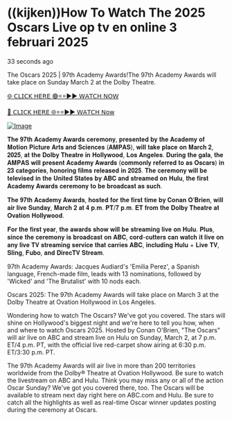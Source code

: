 # ((kijken))How To Watch The 2025 Oscars Live op tv en online 3 februari 2025
 
33 seconds ago

The Oscars 2025 | 97th Academy Awards!The 97th Academy Awards will take place on Sunday March 2 at the Dolby Theatre.



[🌐 𝖢𝖫𝖨𝖢𝖪 𝖧𝖤𝖱𝖤 🟢==►► 𝖶𝖠𝖳𝖢𝖧 𝖭𝖮𝖶](https://aztvl.blogspot.com/2025/03/oscars-2025.html)

[🔴 𝖢𝖫𝖨𝖢𝖪 𝖧𝖤𝖱𝖤 🌐==►► 𝖶𝖠𝖳𝖢𝖧 𝖭𝗈𝗐](https://aztvl.blogspot.com/2025/03/oscars-2025.html)


[![Image](https://github.com/user-attachments/assets/f26e0c2b-1828-4c59-bacb-801503d735eb)](https://aztvl.blogspot.com/2025/03/oscars-2025.html)

𝐓𝐡𝐞 𝟗𝟕𝐭𝐡 𝐀𝐜𝐚𝐝𝐞𝐦𝐲 𝐀𝐰𝐚𝐫𝐝𝐬 𝐜𝐞𝐫𝐞𝐦𝐨𝐧𝐲, 𝐩𝐫𝐞𝐬𝐞𝐧𝐭𝐞𝐝 𝐛𝐲 𝐭𝐡𝐞 𝐀𝐜𝐚𝐝𝐞𝐦𝐲 𝐨𝐟 𝐌𝐨𝐭𝐢𝐨𝐧 𝐏𝐢𝐜𝐭𝐮𝐫𝐞 𝐀𝐫𝐭𝐬 𝐚𝐧𝐝 𝐒𝐜𝐢𝐞𝐧𝐜𝐞𝐬 (𝐀𝐌𝐏𝐀𝐒), 𝐰𝐢𝐥𝐥 𝐭𝐚𝐤𝐞 𝐩𝐥𝐚𝐜𝐞 𝐨𝐧 𝐌𝐚𝐫𝐜𝐡 𝟐, 𝟐𝟎𝟐𝟓, 𝐚𝐭 𝐭𝐡𝐞 𝐃𝐨𝐥𝐛𝐲 𝐓𝐡𝐞𝐚𝐭𝐫𝐞 𝐢𝐧 𝐇𝐨𝐥𝐥𝐲𝐰𝐨𝐨𝐝, 𝐋𝐨𝐬 𝐀𝐧𝐠𝐞𝐥𝐞𝐬. 𝐃𝐮𝐫𝐢𝐧𝐠 𝐭𝐡𝐞 𝐠𝐚𝐥𝐚, 𝐭𝐡𝐞 𝐀𝐌𝐏𝐀𝐒 𝐰𝐢𝐥𝐥 𝐩𝐫𝐞𝐬𝐞𝐧𝐭 𝐀𝐜𝐚𝐝𝐞𝐦𝐲 𝐀𝐰𝐚𝐫𝐝𝐬 (𝐜𝐨𝐦𝐦𝐨𝐧𝐥𝐲 𝐫𝐞𝐟𝐞𝐫𝐫𝐞𝐝 𝐭𝐨 𝐚𝐬 𝐎𝐬𝐜𝐚𝐫𝐬) 𝐢𝐧 𝟐𝟑 𝐜𝐚𝐭𝐞𝐠𝐨𝐫𝐢𝐞𝐬, 𝐡𝐨𝐧𝐨𝐫𝐢𝐧𝐠 𝐟𝐢𝐥𝐦𝐬 𝐫𝐞𝐥𝐞𝐚𝐬𝐞𝐝 𝐢𝐧 𝟐𝟎𝟐𝟓. 𝐓𝐡𝐞 𝐜𝐞𝐫𝐞𝐦𝐨𝐧𝐲 𝐰𝐢𝐥𝐥 𝐛𝐞 𝐭𝐞𝐥𝐞𝐯𝐢𝐬𝐞𝐝 𝐢𝐧 𝐭𝐡𝐞 𝐔𝐧𝐢𝐭𝐞𝐝 𝐒𝐭𝐚𝐭𝐞𝐬 𝐛𝐲 𝐀𝐁𝐂 𝐚𝐧𝐝 𝐬𝐭𝐫𝐞𝐚𝐦𝐞𝐝 𝐨𝐧 𝐇𝐮𝐥𝐮, 𝐭𝐡𝐞 𝐟𝐢𝐫𝐬𝐭 𝐀𝐜𝐚𝐝𝐞𝐦𝐲 𝐀𝐰𝐚𝐫𝐝𝐬 𝐜𝐞𝐫𝐞𝐦𝐨𝐧𝐲 𝐭𝐨 𝐛𝐞 𝐛𝐫𝐨𝐚𝐝𝐜𝐚𝐬𝐭 𝐚𝐬 𝐬𝐮𝐜𝐡.

𝐓𝐡𝐞 𝟗𝟕𝐭𝐡 𝐀𝐜𝐚𝐝𝐞𝐦𝐲 𝐀𝐰𝐚𝐫𝐝𝐬, 𝐡𝐨𝐬𝐭𝐞𝐝 𝐟𝐨𝐫 𝐭𝐡𝐞 𝐟𝐢𝐫𝐬𝐭 𝐭𝐢𝐦𝐞 𝐛𝐲 𝐂𝐨𝐧𝐚𝐧 𝐎’𝐁𝐫𝐢𝐞𝐧, 𝐰𝐢𝐥𝐥 𝐚𝐢𝐫 𝐥𝐢𝐯𝐞 𝐒𝐮𝐧𝐝𝐚𝐲, 𝐌𝐚𝐫𝐜𝐡 𝟐 𝐚𝐭 𝟒 𝐩.𝐦. 𝐏𝐓/𝟕 𝐩.𝐦. 𝐄𝐓 𝐟𝐫𝐨𝐦 𝐭𝐡𝐞 𝐃𝐨𝐥𝐛𝐲 𝐓𝐡𝐞𝐚𝐭𝐫𝐞 𝐚𝐭 𝐎𝐯𝐚𝐭𝐢𝐨𝐧 𝐇𝐨𝐥𝐥𝐲𝐰𝐨𝐨𝐝.

𝐅𝐨𝐫 𝐭𝐡𝐞 𝐟𝐢𝐫𝐬𝐭 𝐲𝐞𝐚𝐫, 𝐭𝐡𝐞 𝐚𝐰𝐚𝐫𝐝𝐬 𝐬𝐡𝐨𝐰 𝐰𝐢𝐥𝐥 𝐛𝐞 𝐬𝐭𝐫𝐞𝐚𝐦𝐢𝐧𝐠 𝐥𝐢𝐯𝐞 𝐨𝐧 𝐇𝐮𝐥𝐮. 𝐏𝐥𝐮𝐬, 𝐬𝐢𝐧𝐜𝐞 𝐭𝐡𝐞 𝐜𝐞𝐫𝐞𝐦𝐨𝐧𝐲 𝐢𝐬 𝐛𝐫𝐨𝐚𝐝𝐜𝐚𝐬𝐭 𝐨𝐧 𝐀𝐁𝐂, 𝐜𝐨𝐫𝐝-𝐜𝐮𝐭𝐭𝐞𝐫𝐬 𝐜𝐚𝐧 𝐰𝐚𝐭𝐜𝐡 𝐢𝐭 𝐥𝐢𝐯𝐞 𝐨𝐧 𝐚𝐧𝐲 𝐥𝐢𝐯𝐞 𝐓𝐕 𝐬𝐭𝐫𝐞𝐚𝐦𝐢𝐧𝐠 𝐬𝐞𝐫𝐯𝐢𝐜𝐞 𝐭𝐡𝐚𝐭 𝐜𝐚𝐫𝐫𝐢𝐞𝐬 𝐀𝐁𝐂, 𝐢𝐧𝐜𝐥𝐮𝐝𝐢𝐧𝐠 𝐇𝐮𝐥𝐮 + 𝐋𝐢𝐯𝐞 𝐓𝐕, 𝐒𝐥𝐢𝐧𝐠, 𝐅𝐮𝐛𝐨, 𝐚𝐧𝐝 𝐃𝐢𝐫𝐞𝐜𝐓𝐕 𝐒𝐭𝐫𝐞𝐚𝐦.

97th Academy Awards: Jacques Audiard's 'Emilia Perez', a Spanish language, French-made film, leads with 13 nominations, followed by 'Wicked' and 'The Brutalist' with 10 nods each.

Oscars 2025: The 97th Academy Awards will take place on March 3 at the Dolby Theatre at Ovation Hollywood in Los Angeles.

Wondering how to watch The Oscars? We've got you covered. The stars will shine on Hollywood's biggest night and we're here to tell you how, when and where to watch Oscars 2025. Hosted by Conan O'Brien, "The Oscars" will air live on ABC and stream live on Hulu on Sunday, March 2, at 7 p.m. ET/4 p.m. PT, with the official live red-carpet show airing at 6:30 p.m. ET/3:30 p.m. PT.

The 97th Academy Awards will air live in more than 200 territories worldwide from the Dolby® Theatre at Ovation Hollywood. Be sure to watch the livestream on ABC and Hulu. Think you may miss any or all of the action Oscar Sunday? We've got you covered there, too. The Oscars will be available to stream next day right here on ABC.com and Hulu. Be sure to catch all the highlights as well as real-time Oscar winner updates posting during the ceremony at Oscars.
